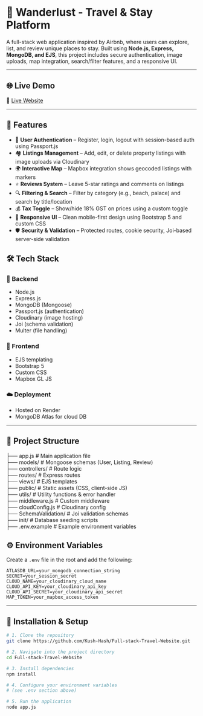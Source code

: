# 🏨 Wanderlust - Travel & Stay Platform

A full-stack web application inspired by Airbnb, where users can explore, list, and review unique places to stay. Built using **Node.js, Express, MongoDB, and EJS**, this project includes secure authentication, image uploads, map integration, search/filter features, and a responsive UI.

---

## 🌐 Live Demo

🔗 [Live Website](https://travel-project-1c08.onrender.com/)

---

## 📸 Features

- 🔐 **User Authentication** – Register, login, logout with session-based auth using Passport.js
- 🏘️ **Listings Management** – Add, edit, or delete property listings with image uploads via Cloudinary
- 🌍 **Interactive Map** – Mapbox integration shows geocoded listings with markers
- ⭐ **Reviews System** – Leave 5-star ratings and comments on listings
- 🔍 **Filtering & Search** – Filter by category (e.g., beach, palace) and search by title/location
- 💰 **Tax Toggle** – Show/hide 18% GST on prices using a custom toggle
- 📱 **Responsive UI** – Clean mobile-first design using Bootstrap 5 and custom CSS
- 🛡️ **Security & Validation** – Protected routes, cookie security, Joi-based server-side validation

## 🛠️ Tech Stack

### 🔧 Backend
- Node.js
- Express.js
- MongoDB (Mongoose)
- Passport.js (authentication)
- Cloudinary (image hosting)
- Joi (schema validation)
- Multer (file handling)

### 🎨 Frontend
- EJS templating
- Bootstrap 5
- Custom CSS
- Mapbox GL JS

### ☁️ Deployment
- Hosted on Render
- MongoDB Atlas for cloud DB

---

## 📂 Project Structure
├── app.js # Main application file <br>
├── models/ # Mongoose schemas (User, Listing, Review) <br>
├── controllers/ # Route logic<br>
├── routes/ # Express routes<br>
├── views/ # EJS templates<br>
├── public/ # Static assets (CSS, client-side JS)<br>
├── utils/ # Utility functions & error handler<br>
├── middleware.js # Custom middleware<br>
├── cloudConfig.js # Cloudinary config<br>
├── SchemaValidation/ # Joi validation schemas<br>
├── init/ # Database seeding scripts<br>
├── .env.example # Example environment variables<br>


## ⚙️ Environment Variables

Create a `.env` file in the root and add the following:

```env
ATLASDB_URL=your_mongodb_connection_string
SECRET=your_session_secret
CLOUD_NAME=your_cloudinary_cloud_name
CLOUD_API_KEY=your_cloudinary_api_key
CLOUD_API_SECRET=your_cloudinary_api_secret
MAP_TOKEN=your_mapbox_access_token
```

---

## 🚀 Installation & Setup

```bash
# 1. Clone the repository
git clone https://github.com/Kush-Hash/Full-stack-Travel-Website.git

# 2. Navigate into the project directory
cd Full-stack-Travel-Website

# 3. Install dependencies
npm install

# 4. Configure your environment variables
# (see .env section above)

# 5. Run the application
node app.js

